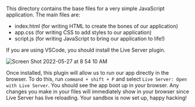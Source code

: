 This directory contains the base files for a very simple JavaScript application. The main files are:
* index.html (for writing HTML to create the bones of our application)
* app.css (for writing CSS to add styles to our application)
* script.js (for writing JavaScript to bring our application to life!)

If you are using VSCode, you should install the Live Server plugin.

![Screen Shot 2022-05-27 at 8 54 10 AM](https://user-images.githubusercontent.com/14914291/170735630-ec222add-3cc8-49fb-92be-f9f08fa91f8c.png)

Once installed, this plugin will allow us to run our app directly in the browser. To do this, run `command + shift + P` and select `Live Server: Open with Live Server`. You should see the app boot up in your browser. Any changes you make in your files will immediately show in your browser since Live Server has live reloading. Your sandbox is now set up, happy hacking!
